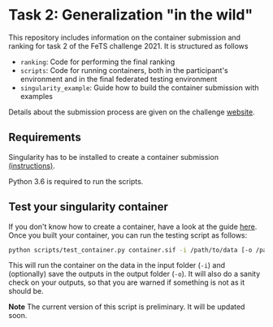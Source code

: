# Task 2: Generalization "in the wild"

This repository includes information on the container submission and ranking for task 2 of the FeTS challenge 2021. It is structured as follows

- `ranking`: Code for performing the final ranking
- `scripts`: Code for running containers, both in the participant's environment and in the final federated testing environment
- `singularity_example`: Guide how to build the container submission with examples

Details about the submission process are given on the challenge [website](https://fets-ai.github.io/Challenge/).

## Requirements
Singularity has to be installed to create a container submission [(instructions)](https://sylabs.io/guides/3.7/user-guide/quick_start.html#quick-installation-steps).

Python 3.6 is required to run the scripts.

## Test your singularity container

If you don't know how to create a container, have a look at the guide [here](singularity_example/readme.md).
Once you built your container, you can run the testing script as follows:

```bash
python scripts/test_container.py container.sif -i /path/to/data [-o /path/to/output_dir]
```

This will run the container on the data in the input folder (`-i`) and (optionally) save the outputs in the output folder (`-o`). It will also do a sanity check on your outputs, so that you are warned if something is not as it should be.

**Note** The current version of this script is preliminary. It will be updated soon.